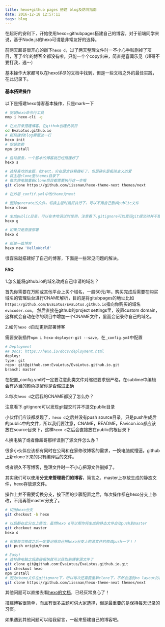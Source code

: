 ```yaml
---
title: hexo+github pages 搭建 blog及防坑指南
date: 2016-12-18 12:57:11
tags: blog
---
```


在超哥的安利下，开始使用hexo+githubpages搭建自己的博客。对于前端同学来说，基于Node.js的hexo可谓是非常友好的选择。

前两天超哥很开心的敲下`hexo d`，过了两天整理文件时一不小心手贱删掉了项目，写了4年的博客全都没有啦，只能一个个copy出来，简直是喜闻乐见（超哥不要打我，逃～）

<!-- more -->
基本操作大家都可以在hexo详尽的文档中找到，但是一些文档之外的最佳实践，在此记录下。

#### 基本搭建操作

以下是搭建hexo博客基本操作，只是mark一下

```bash
# 安装hexo命令行工具
nmp i hexo-cli -g

# 在此目录搭建博客，在github创建此项目
cd EvaLotus.github.io
# 新搭建的blog需要这一行
hexo init
# 安装依赖
npm install

# 启动服务，一个基本的博客就已经搭建好了
hexo s

# 选择喜欢的主题，如next，实在是太容易撞衫了，但是确实是极简主义的爱
# 将主题clone至themes目录下
# 每次换电脑重新clone项目都需要执行这一步哦
git clone https://github.com/iissnan/hexo-theme-next themes/next

# 在外层_confif.yml中改theme为next

# 删除generate的文件，切换主题时最好执行下，可以不用自己删掉public文件
hexo clean

# 生成public目录，可以在本地调试时使用，注意看下.gitignore可以发现git提交时并不提交public目录
hexo g

# 如果只是直接部署
hexo d

# 新建一篇博客
hexo new 'HelloWorld'
```
很容易就搭建好了自己的博客，下面是一些常见问题的解决。
#### FAQ

1.怎么能将github.io的域名改成自己申请的域名？

首先你需要在万网或其他平台上买个域名，一般50元/年。购买完成后需要在购买域名的管理后台进行CNAME解析，目的是将gitubpages的地址比如`https://github.com/EvaLotus/EvaLotus.github.io`指向你购买的域名`evacoder.com`。
然后直接在github的project settings里，设置custom domain，这样就会自动在你的项目中增加一个CNAME文件，里面会记录你自己的域名。

2.如何`hexo d`自动更新部署博客

需要安装插件`npm i hexo-deployer-git --save`，在`_config.yml`中配置

```bash
# Deployment
## Docs: https://hexo.io/docs/deployment.html
deploy:
type: git
repo: git@github.com:EvaLotus/EvaLotus.github.io.git
branch: master
```

在配置\_config.yml时一定要注意此类文件对缩进要求很严格，在sublime中编辑会有适当的颜色提醒你是否缩进正确

3.每次`hexo d`之后我的CNAME都没了怎么办？

注意看下.gitignore可以发现git提交时并不提交public目录

小伙伴们应该都发现了，`hexo d`之后并没有push source目录，只是push生成后的public中的文件，所以我们要注意，CNAME，README，Favicon.ico都应该放在source目录下，这样`hexo d`之后会直接放在public的根目录下

4.换电脑了或者像超哥那样误删了源文件怎么办？

很多小伙伴应该都有同时在公司和在家修改博客的需求，一换电脑就懵逼，github上新clone下来的只有编译后的文件。

或者很久不写博客，整理文件时一不小心把源文件删掉了。

其实我们可以使用**分支来管理我们的博客**，简言之，master上存放生成的静态文件，hexo存放源文件。

操作上并不需要切换分支，按下面的步骤配置之后，每次操作都在hexo分支上修改，不用再管master分支了。

```bash
# 切出hexo分支
git checkout -b hexo

# 以后都在此分支上修改，虽然hexo d可以帮你将生成的静态文件自动push到master
git checkout master
hexo d

# 但是每次修改之后一定要记得自己把hexo分支上的源文件的修改push一下！！
git push origin/hexo

# Easy!
# 这样换电脑之后直接很快就可以获取到博客源文件了
git clone git@github.com:EvaLotus/EvaLotus.github.io.git
git checkout hexo
npm install
# 因为theme文件在gitignore下，所以每次还需要重新clone下，不然会遇到no layout的错误。
git clone https://github.com/iissnan/hexo-theme-next themes/next
```

其他问题可以直接去看[hexo的文档](https://hexo.io/zh-cn/docs/index.html)，已经灰常良心了！

搭建博客很简单，而且有很多主题可供大家选择，但是最重要的是保持每天记录的习惯。

如果遇到其他问题可以给我留言，一起来搭建自己的博客吧。
